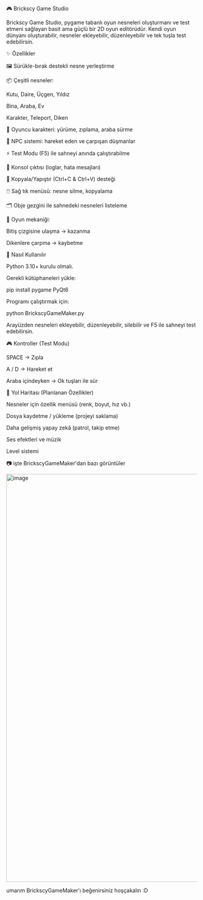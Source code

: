 🎮 Brickscy Game Studio

Brickscy Game Studio, pygame tabanlı oyun nesneleri oluşturmanı ve test etmeni sağlayan basit ama güçlü bir 2D oyun editörüdür.
Kendi oyun dünyanı oluşturabilir, nesneler ekleyebilir, düzenleyebilir ve tek tuşla test edebilirsin.

✨ Özellikler

🖼️ Sürükle-bırak destekli nesne yerleştirme

📦 Çeşitli nesneler:

Kutu, Daire, Üçgen, Yıldız

Bina, Araba, Ev

Karakter, Teleport, Diken

👤 Oyuncu karakteri: yürüme, zıplama, araba sürme

🤖 NPC sistemi: hareket eden ve çarpışan düşmanlar

⚡ Test Modu (F5) ile sahneyi anında çalıştırabilme

📝 Konsol çıktısı (loglar, hata mesajları)

🔄 Kopyala/Yapıştır (Ctrl+C & Ctrl+V) desteği

🖱️ Sağ tık menüsü: nesne silme, kopyalama

🗂️ Obje gezgini ile sahnedeki nesneleri listeleme

🛑 Oyun mekaniği:

Bitiş çizgisine ulaşma → kazanma

Dikenlere çarpma → kaybetme

🚀 Nasıl Kullanılır

Python 3.10+ kurulu olmalı.

Gerekli kütüphaneleri yükle:

pip install pygame PyQt6


Programı çalıştırmak için:

python BrickscyGameMaker.py


Arayüzden nesneleri ekleyebilir, düzenleyebilir, silebilir ve F5 ile sahneyi test edebilirsin.

🎮 Kontroller (Test Modu)

 SPACE → Zıpla

A / D → Hareket et

Araba içindeyken → Ok tuşları ile sür

📌 Yol Haritası (Planlanan Özellikler)

 Nesneler için özellik menüsü (renk, boyut, hız vb.)

 Dosya kaydetme / yükleme (projeyi saklama)

 Daha gelişmiş yapay zekâ (patrol, takip etme)

 Ses efektleri ve müzik

 Level sistemi

📷 işte BrickscyGameMaker'dan bazı görüntüler 

<img width="1919" height="1079" alt="image" src="https://github.com/user-attachments/assets/cf4ad0f6-07e7-4f13-ad24-637b8263d77e" />

umarım BrickscyGameMaker'ı beğenirsiniz hoşçakalın :D
